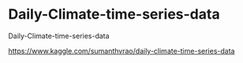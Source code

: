 # Daily-Climate-time-series-data
Daily-Climate-time-series-data

https://www.kaggle.com/sumanthvrao/daily-climate-time-series-data
